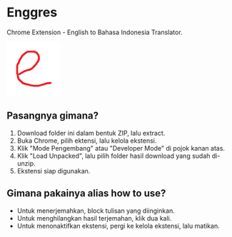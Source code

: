 # Enggres
Chrome Extension - English to Bahasa Indonesia Translator.

<img src="https://github.com/hilmialmuhtadeb/enggres/blob/main/images/enggres-128.png?raw=true" alt="Logo" width=120 height=120>

## Pasangnya gimana?

1. Download folder ini dalam bentuk ZIP, lalu extract.
2. Buka Chrome, pilih ektensi, lalu kelola ekstensi.
3. Klik "Mode Pengembang" atau "Developer Mode" di pojok kanan atas.
4. Klik "Load Unpacked", lalu pilih folder hasil download yang sudah di-unzip.
5. Ekstensi siap digunakan.
   
## Gimana pakainya alias how to use?

- Untuk menerjemahkan, block tulisan yang diinginkan.
- Untuk menghilangkan hasil terjemahan, klik dua kali.
- Untuk menonaktifkan ekstensi, pergi ke kelola ekstensi, lalu matikan.
